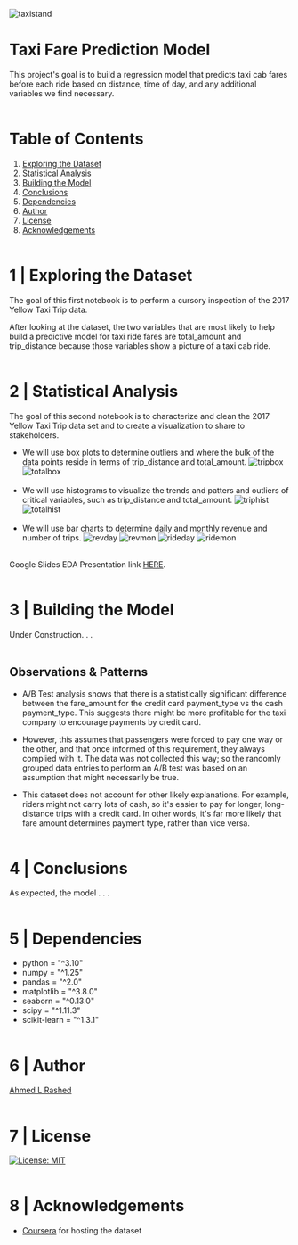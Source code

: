 ![taxistand](figs/taxi_stand.jpg)
#  Taxi Fare Prediction Model
This project's goal is to build a regression model that predicts taxi cab fares before each ride based on distance, time of day, and any additional variables we find necessary.
</br></br>

# Table of Contents

1. [Exploring the Dataset](#1-|-Exploring-the-Dataset)
1. [Statistical Analysis](#2-|-statistical-analysis)
1. [Building the Model](#3-|-Building-the-Model)
1. [Conclusions](#4-|-conclusions)
1. [Dependencies](#5-|-dependencies)
1. [Author](#6-|-author)
1. [License](#7-|-license)
1. [Acknowledgements](#8-|-acknowledgements)
</br></br>

# 1 | Exploring the Dataset
The goal of this first notebook is to perform a cursory inspection of  the 2017 Yellow Taxi Trip data.

After looking at the dataset, the two variables that are most likely to help build a predictive model for taxi ride fares are total_amount and trip_distance because those variables show a picture of a taxi cab ride.
</br></br>

# 2 | Statistical Analysis
The goal of this second notebook is to characterize and clean the 2017 Yellow Taxi Trip data set and to create a visualization to share to stakeholders.
- We will use box plots to determine outliers and where the bulk of the data points reside in terms of trip_distance and total_amount.
![tripbox](figs/trip_boxplot.jpg)
![totalbox](figs/total_boxplot.jpg)
</br></br>
- We will use histograms to visualize the trends and patters and outliers of critical variables, such as trip_distance and total_amount.
![triphist](figs/trip_histogram.jpg)
![totalhist](figs/totals_histogram.jpg)
</br></br>
- We will use bar charts to determine daily and monthly revenue and number of trips.
![revday](figs/revenue_daily.jpg)
![revmon](figs/revenue_monthly.jpg)
![rideday](figs/rides_daily.jpg)
![ridemon](figs/rides_monthly.jpg)
</br></br>

Google Slides EDA Presentation link [HERE](https://docs.google.com/presentation/d/1I3PJeAL6wSCZCT8FXa4GtsFjZeRMaZ67nGlbKEv-jzA/edit?usp=sharing).
</br></br>

# 3 | Building the Model
Under Construction. . .
</br></br>

## Observations & Patterns
- A/B Test analysis shows that there is a statistically significant difference between the fare_amount for the credit card payment_type vs the cash payment_type. This suggests there might be more profitable for the taxi company to encourage payments by credit card.

- However, this assumes that passengers were forced to pay one way or the other, and that once informed of this requirement, they always complied with it. The data was not collected this way; so the   randomly grouped data entries to perform an A/B test was based on   an assumption that might necessarily be true.

- This dataset does not account for other likely explanations. For example, riders might not carry lots of cash, so it's easier to pay for longer, long-distance trips with a credit card. In other words, it's far more likely that fare amount determines payment type, rather than vice versa.
</br></br>

# 4 | Conclusions

As expected, the model . . .
</br></br>

# 5 | Dependencies
* python = "^3.10"
* numpy = "^1.25"
* pandas = "^2.0"
* matplotlib = "^3.8.0"
* seaborn = "^0.13.0"
* scipy = "^1.11.3"
* scikit-learn = "^1.3.1"
</br></br>

# 6 | Author
[Ahmed L Rashed](https://ahmedlrashed.github.io)
</br></br>

# 7 | License
[![License: MIT](https://img.shields.io/badge/License-MIT-yellow.svg)](https://opensource.org/licenses/MIT)
</br></br>

# 8 | Acknowledgements
* [Coursera](https://www.coursera.org/) for hosting the dataset
